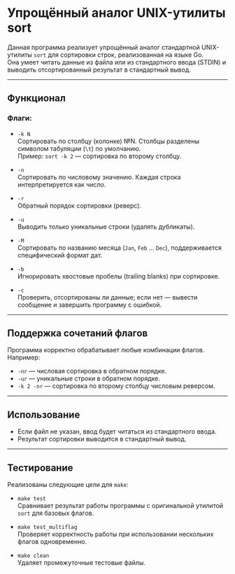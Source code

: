 # Упрощённый аналог UNIX-утилиты sort

Данная программа реализует упрощённый аналог стандартной UNIX-утилиты `sort` для сортировки строк, реализованная на языке Go.  
Она умеет читать данные из файла или из стандартного ввода (STDIN) и выводить отсортированный результат в стандартный вывод.

---

## Функционал

### Флаги:

- `-k N`  
  Сортировать по столбцу (колонке) №N. Столбцы разделены символом табуляции (`\t`) по умолчанию.  
  Пример: `sort -k 2` — сортировка по второму столбцу.

- `-n`  
  Сортировать по числовому значению. Каждая строка интерпретируется как число.

- `-r`  
  Обратный порядок сортировки (реверс).

- `-u`  
  Выводить только уникальные строки (удалять дубликаты).

- `-M`  
  Сортировать по названию месяца (`Jan`, `Feb` … `Dec`), поддерживается специфический формат дат.

- `-b`  
  Игнорировать хвостовые пробелы (trailing blanks) при сортировке.

- `-c`  
  Проверить, отсортированы ли данные; если нет — вывести сообщение и завершить программу с ошибкой.

---

## Поддержка сочетаний флагов

Программа корректно обрабатывает любые комбинации флагов. Например:  
- `-nr` — числовая сортировка в обратном порядке.  
- `-ur` — уникальные строки в обратном порядке.  
- `-k 2 -nr` — сортировка по второму столбцу числовым реверсом.  

---

## Использование


- Если файл не указан, ввод будет читаться из стандартного ввода.
- Результат сортировки выводится в стандартный вывод.

---

## Тестирование

Реализованы следующие цели для `make`:

- `make test`  
  Сравнивает результат работы программы с оригинальной утилитой `sort` для базовых флагов.

- `make test_multiflag`  
  Проверяет корректность работы при использовании нескольких флагов одновременно.

- `make clean`  
  Удаляет промежуточные тестовые файлы.
